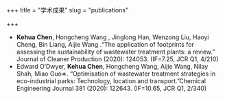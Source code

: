 +++
title = "学术成果"
slug = "publications"

+++



- **Kehua Chen**, Hongcheng Wang , Jinglong Han, Wenzong Liu, Haoyi Cheng, Bin Liang, Aijie Wang .“The application of footprints for assessing the sustainability of wastewater treatment plants: a review.” Journal of Cleaner Production (2020): 124053. (IF=7.25, JCR Q1, 4/210)
- Edward O’Dwyer, **Kehua Chen**, Hongcheng Wang, Aijie Wang, Nilay Shah, Miao Guo∗. “Optimisation of wastewater treatment strategies in eco-industrial parks: Technology, location and transport.”Chemical Engineering Journal 381 (2020): 122643. (IF=10.65, JCR Q1, 2/340)

